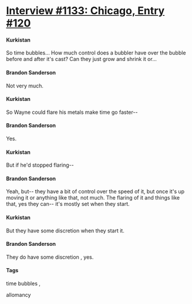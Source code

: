 # [Interview #1133: Chicago, Entry #120](https://www.theoryland.com/intvmain.php?i=1133#120)

#### Kurkistan

So time bubbles... How much control does a bubbler have over the bubble before and after it's cast? Can they just grow and shrink it or...

#### Brandon Sanderson

Not very much.

#### Kurkistan

So Wayne could flare his metals make time go faster--

#### Brandon Sanderson

Yes.

#### Kurkistan

But if he'd stopped flaring--

#### Brandon Sanderson

Yeah, but-- they have a bit of control over the speed of it, but once it's up moving it or anything like that, not much. The flaring of it and things like that, yes they can-- it's mostly set when they start.

#### Kurkistan

But they have some discretion when they start it.

#### Brandon Sanderson

They do have some discretion , yes.

#### Tags

time bubbles
,

allomancy


